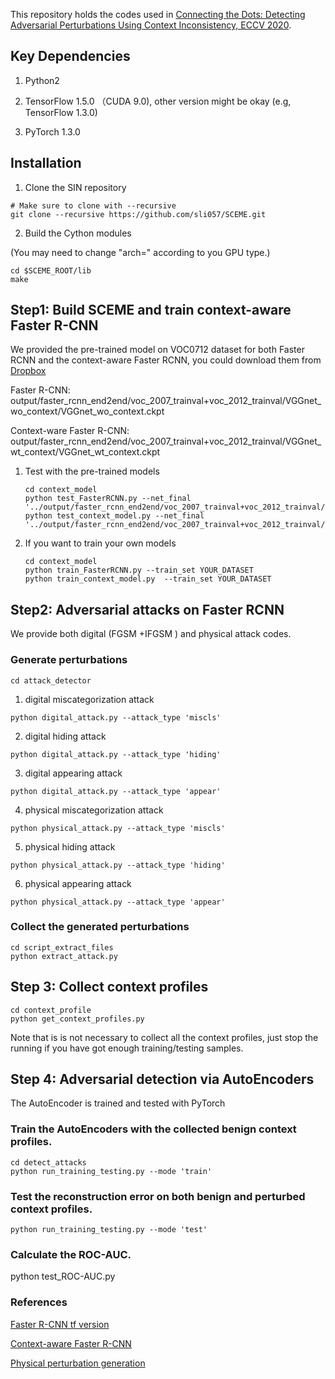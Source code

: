 This repository holds the codes used in [Connecting the Dots: Detecting Adversarial Perturbations Using Context Inconsistency, ECCV 2020](https://www.ecva.net/papers/eccv_2020/papers_ECCV/papers/123680392.pdf).

## Key Dependencies

1. Python2

2. TensorFlow 1.5.0 （CUDA 9.0), other version might be okay (e.g, TensorFlow 1.3.0)

3. PyTorch 1.3.0

## Installation 

1. Clone the SIN repository
  
  ```Shell
  # Make sure to clone with --recursive
  git clone --recursive https://github.com/sli057/SCEME.git
  ```

2. Build the Cython modules

(You may need to change "arch=" according to you GPU type.)
  ```Shell
  cd $SCEME_ROOT/lib
  make
  ```

## Step1: Build SCEME and train context-aware Faster R-CNN

We provided the pre-trained model on VOC0712 dataset for both Faster RCNN and the context-aware Faster RCNN, you could download them from [Dropbox](https://www.dropbox.com/sh/zeu90jxstipabnv/AABd5exXwn65LcrPY8UZQe9fa?dl=0)

Faster R-CNN: output/faster_rcnn_end2end/voc_2007_trainval+voc_2012_trainval/VGGnet_wo_context/VGGnet_wo_context.ckpt

Context-ware Faster R-CNN: output/faster_rcnn_end2end/voc_2007_trainval+voc_2012_trainval/VGGnet_wt_context/VGGnet_wt_context.ckpt

1. Test with the pre-trained models 
    ```Shell
    cd context_model
    python test_FasterRCNN.py --net_final '../output/faster_rcnn_end2end/voc_2007_trainval+voc_2012_trainval/VGGnet_wo_context/VGGnet_wo_context.ckpt'
    python test_context_model.py --net_final '../output/faster_rcnn_end2end/voc_2007_trainval+voc_2012_trainval/VGGnet_wt_context/VGGnet_wt_context.ckpt'
    
    ```
    
2. If you want to train your own models
    ```Shell
    cd context_model
    python train_FasterRCNN.py --train_set YOUR_DATASET
    python train_context_model.py  --train_set YOUR_DATASET
    
    ```
    
## Step2: Adversarial attacks on Faster RCNN
We provide both digital (FGSM +IFGSM ) and physical attack codes.

### Generate perturbations
```
cd attack_detector

```

1. digital miscategorization attack
```
python digital_attack.py --attack_type 'miscls'
```
2. digital hiding attack
```
python digital_attack.py --attack_type 'hiding'
```
3. digital appearing attack
```
python digital_attack.py --attack_type 'appear'
```
4. physical miscategorization attack
```
python physical_attack.py --attack_type 'miscls'
```
5. physical hiding attack
```
python physical_attack.py --attack_type 'hiding'
```
6. physical appearing attack
```
python physical_attack.py --attack_type 'appear'
```

### Collect the generated perturbations
```
cd script_extract_files
python extract_attack.py
```

## Step 3: Collect context profiles

```
cd context_profile
python get_context_profiles.py
```
Note that is is not necessary to collect all the context profiles, just stop the running if you have got enough training/testing samples.

## Step 4: Adversarial detection via AutoEncoders
The AutoEncoder is trained and tested with PyTorch
### Train the AutoEncoders with the collected benign context profiles.
```
cd detect_attacks
python run_training_testing.py --mode 'train'

```
### Test the reconstruction error on both benign and perturbed context profiles.
```
python run_training_testing.py --mode 'test'
```
### Calculate the ROC-AUC.
python test_ROC-AUC.py


### References

[Faster R-CNN tf version](https://github.com/smallcorgi/Faster-RCNN_TF)

[Context-aware Faster R-CNN](https://github.com/choasup/SIN)

[Physical perturbation generation](https://github.com/evtimovi/robust_physical_perturbations)


